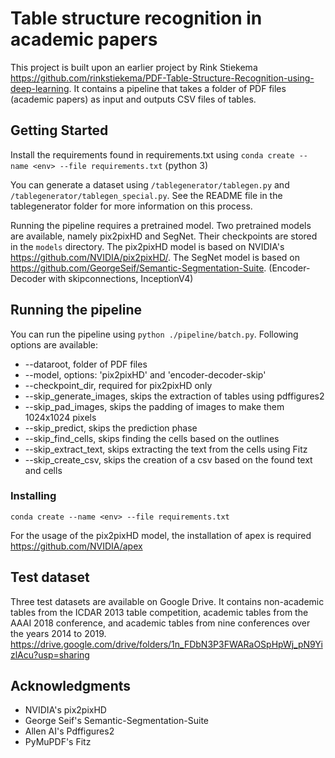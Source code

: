 # Table structure recognition in academic papers

This project is built upon an earlier project by Rink Stiekema https://github.com/rinkstiekema/PDF-Table-Structure-Recognition-using-deep-learning. It contains a pipeline that takes a folder of PDF files (academic papers) as input and outputs CSV files of tables.

## Getting Started

Install the requirements found in requirements.txt using `conda create --name <env> --file requirements.txt` (python 3)

You can generate a dataset using `/tablegenerator/tablegen.py` and `/tablegenerator/tablegen_special.py`. See the README file in the tablegenerator folder for more information on this process.

Running the pipeline requires a pretrained model. Two pretrained models are available, namely pix2pixHD and SegNet. Their checkpoints are stored in the `models` directory.
The pix2pixHD model is based on NVIDIA's https://github.com/NVIDIA/pix2pixHD/.
The SegNet model is based on https://github.com/GeorgeSeif/Semantic-Segmentation-Suite. (Encoder-Decoder with skipconnections, InceptionV4)

## Running the pipeline

You can run the pipeline using `python ./pipeline/batch.py`. Following options are available:

* --dataroot, folder of PDF files
* --model, options: 'pix2pixHD' and 'encoder-decoder-skip'
* --checkpoint_dir, required for pix2pixHD only
* --skip_generate_images, skips the extraction of tables using pdffigures2
* --skip_pad_images, skips the padding of images to make them 1024x1024 pixels
* --skip_predict, skips the prediction phase
* --skip_find_cells, skips finding the cells based on the outlines
* --skip_extract_text, skips extracting the text from the cells using Fitz
* --skip_create_csv, skips the creation of a csv based on the found text and cells

### Installing

`conda create --name <env> --file requirements.txt`

For the usage of the pix2pixHD model, the installation of apex is required https://github.com/NVIDIA/apex

## Test dataset

Three test datasets are available on Google Drive. It contains non-academic tables from the ICDAR 2013 table competition, academic tables from the AAAI 2018 conference, and academic tables from nine conferences over the years 2014 to 2019.
https://drive.google.com/drive/folders/1n_FDbN3P3FWARaOSpHpWj_pN9YizlAcu?usp=sharing

## Acknowledgments

* NVIDIA's pix2pixHD
* George Seif's Semantic-Segmentation-Suite
* Allen AI's Pdffigures2
* PyMuPDF's Fitz
